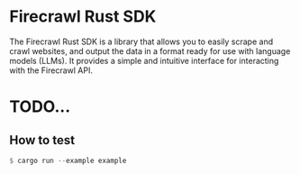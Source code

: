# Firecrawl Rust SDK

The Firecrawl Rust SDK is a library that allows you to easily scrape and crawl websites, and output the data in a format ready for use with language models (LLMs). It provides a simple and intuitive interface for interacting with the Firecrawl API.

# TODO...
## How to test

```rust
$ cargo run --example example
```
